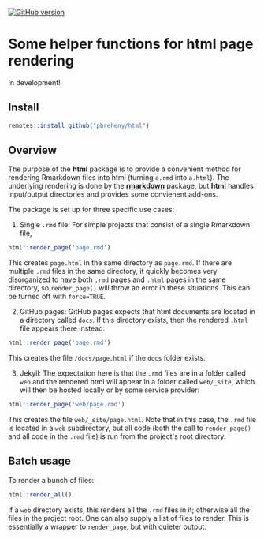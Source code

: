 [![GitHub version](https://img.shields.io/static/v1?label=GitHub&message=2.3.0&color=blue&logo=github)](https://github.com/pbreheny/html)

# Some helper functions for html page rendering

In development!

## Install

```r
remotes::install_github("pbreheny/html")
```

## Overview

The purpose of the **html** package is to provide a convenient method for rendering Rmarkdown files into html (turning `a.rmd` into `a.html`). The underlying rendering is done by the **[rmarkdown](https://cran.r-project.org/package=rmarkdown)** package, but **html** handles input/output directories and provides some convienent add-ons.

The package is set up for three specific use cases:

1. Single `.rmd` file: For simple projects that consist of a single Rmarkdown file,

```r
html::render_page('page.rmd')
```

This creates `page.html` in the same directory as `page.rmd`. If there are multiple `.rmd` files in the same directory, it quickly becomes very disorganized to have both `.rmd` pages and `.html` pages in the same directory, so `render_page()` will throw an error in these situations. This can be turned off with `force=TRUE`.

2. GitHub pages: GitHub pages expects that html documents are located in a directory called `docs`. If this directory exists, then the rendered `.html` file appears there instead:

```r
html::render_page('page.rmd')
```

This creates the file `/docs/page.html` if the `docs` folder exists.

3. Jekyll: The expectation here is that the `.rmd` files are in a folder called `web` and the rendered html will appear in a folder called `web/_site`, which will then be hosted locally or by some service provider:

```r
html::render_page('web/page.rmd')
```

This creates the file `web/_site/page.html`. Note that in this case, the `.rmd` file is located in a `web` subdirectory, but all code (both the call to `render_page()` and all code in the `.rmd` file) is run from the project's root directory.

## Batch usage

To render a bunch of files:

```r
html::render_all()
```

If a `web` directory exists, this renders all the `.rmd` files in it; otherwise all the files in the project root. One can also supply a list of files to render. This is essentially a wrapper to `render_page`, but with quieter output.
